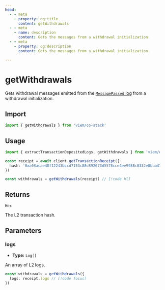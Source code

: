 ```yaml
---
head:
  - - meta
    - property: og:title
      content: getWithdrawals
  - - meta
    - name: description
      content: Gets the messages from a withdrawal initialization.
  - - meta
    - property: og:description
      content: Gets the messages from a withdrawal initialization.

---
```


# getWithdrawals

Gets withdrawal messages emitted from the [`MessagePassed` log](https://github.com/ethereum-optimism/optimism/blob/9f73402cb4341f7cfa83bf79769c8dddd9b014c0/packages/contracts-bedrock/src/L2/L2ToL1MessagePasser.sol#L29-L45) from a withdrawal initialization.

## Import

```ts
import { getWithdrawals } from 'viem/op-stack'
```

## Usage

```ts
import { extractTransactionDepositedLogs, getWithdrawals } from 'viem/op-stack'

const receipt = await client.getTransactionReceipt({
  hash: '0xa08acae48f12243bccd7153c88d892673d5578cce4ee9988c0332e8bba47436b',
})

const withdrawals = getWithdrawals(receipt) // [!code hl]
```

## Returns

`Hex`

The L2 transaction hash.

## Parameters

### logs

- **Type:** `Log[]`

An array of L2 logs.

```ts
const withdrawals = getWithdrawals({ 
  logs: receipt.logs // [!code focus]
})
```
